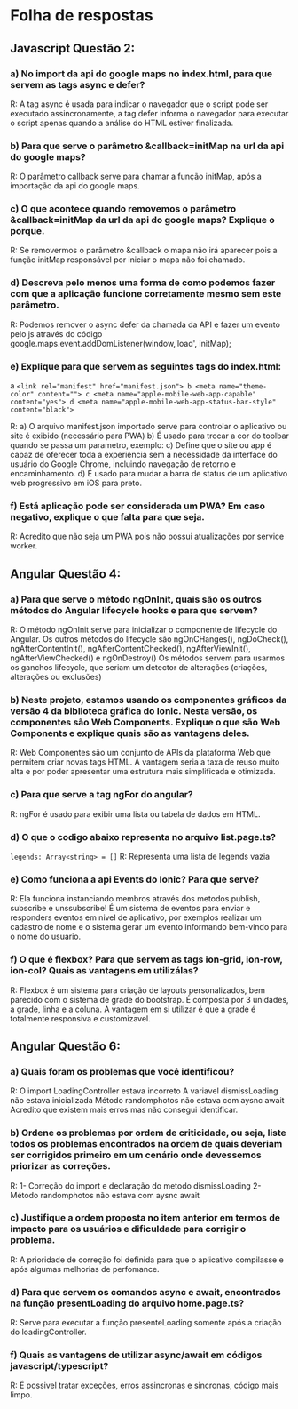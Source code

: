 # Folha de respostas

## Javascript Questão 2:

### a) No import da api do google maps no index.html, para que servem as tags async e defer?
R: A tag async é usada para indicar o navegador que o script pode ser executado assincronamente, a tag defer informa o navegador para executar o script apenas quando a análise do HTML estiver finalizada.

### b) Para que serve o parâmetro &callback=initMap na url da api do google maps?
R: O parâmetro callback serve para chamar a função initMap, após a importação da api do google maps.

### c) O que acontece quando removemos o parâmetro &callback=initMap da url da api do google maps? Explique o porque.
R: Se removermos o parâmetro &callback o mapa não irá aparecer pois a função initMap responsável por iniciar o mapa não foi chamado.

### d) Descreva pelo menos uma forma de como podemos fazer com que a aplicação funcione corretamente mesmo sem este parâmetro.
R: Podemos remover o async defer da chamada da API e fazer um evento pelo js através do código 
google.maps.event.addDomListener(window,'load', initMap);

### e) Explique para que servem as seguintes tags do index.html: 
  a `<link rel="manifest" href="manifest.json">
  b <meta name="theme-color" content="">
  c <meta name="apple-mobile-web-app-capable" content="yes">
  d <meta name="apple-mobile-web-app-status-bar-style" content="black">`

R:  a) O arquivo manifest.json importado serve para controlar o aplicativo ou site é exibido (necessário para PWA)
    b) É usado para trocar a cor do toolbar quando se passa um parametro, exemplo: <meta name="theme-color" content="#db5945">
    c) Define que o site ou app é capaz de oferecer toda a experiência sem a necessidade da interface do usuário do Google Chrome, incluindo navegação de retorno e encaminhamento.
    d) É usado para mudar a barra de status de um aplicativo web progressivo em iOS para preto.

### f) Está aplicação pode ser considerada um PWA? Em caso negativo, explique o que falta para que seja.
R: Acredito que não seja um PWA pois não possui atualizações por service worker.


## Angular Questão 4:

### a) Para que serve o método ngOnInit, quais são os outros métodos do Angular lifecycle hooks e para que servem?
R:  O método ngOnInit serve para inicializar o componente de lifecycle do Angular.
    Os outros métodos do lifecycle são ngOnCHanges(), ngDoCheck(), ngAfterContentInit(), ngAfterContentChecked(), ngAfterViewInit(), ngAfterViewChecked() e ngOnDestroy()
    Os métodos servem para usarmos os ganchos lifecycle, que seriam um detector de alterações (criações, alterações ou exclusões)
    

### b) Neste projeto, estamos usando os componentes gráficos da versão 4 da biblioteca gráfica do Ionic. Nesta versão, os componentes são Web Components. Explique o que são Web Components e explique quais são as vantagens deles.
R:  Web Componentes são um conjunto de APIs da plataforma Web que permitem criar novas tags HTML.
    A vantagem seria a taxa de reuso muito alta e por poder apresentar uma estrutura mais simplificada e otimizada.

### c) Para que serve a tag ngFor do angular?
R: ngFor é usado para exibir uma lista ou tabela de dados em HTML.


### d) O que o codigo abaixo representa no arquivo list.page.ts?
`legends: Array<string> = []`
R: Representa uma lista de legends vazia

### e) Como funciona a api Events do Ionic? Para que serve?
R: Ela funciona instanciando membros através dos metodos publish, subscribe e unssubscribe! É um sistema de eventos para enviar e responders eventos em nivel de aplicativo, por exemplos realizar um cadastro de nome e o sistema gerar um evento informando bem-vindo para o nome do usuario.

### f) O que é flexbox? Para que servem as tags ion-grid, ion-row, ion-col? Quais as vantagens em utilizálas?
R:  Flexbox é um sistema para criação de layouts personalizados, bem parecido com o sistema de grade do bootstrap. 
    É composta por 3 unidades, a grade, linha e a coluna. A vantagem em si utilizar é que a grade é totalmente responsiva e customizavel.

## Angular Questão 6:

### a) Quais foram os problemas que você identificou?
R:  O import LoadingController estava incorreto
    A variavel dismissLoading não estava inicializada
    Método randomphotos não estava com aysnc await
    Acredito que existem mais erros mas não consegui identificar.

### b) Ordene os problemas por ordem de criticidade, ou seja, liste todos os problemas encontrados na ordem de quais deveriam ser corrigidos primeiro em um cenário onde devessemos priorizar as correções.
R:  1- Correção do import e declaração do metodo dismissLoading
    2- Método randomphotos não estava com aysnc await

### c) Justifique a ordem proposta no item anterior em termos de impacto para os usuários e dificuldade para corrigir o problema.
R:  A prioridade de correção foi definida para que o aplicativo compilasse e após algumas melhorias de perfomance.

### d) Para que servem os comandos async e await, encontrados na função presentLoading do arquivo home.page.ts?
R:  Serve para executar a função presenteLoading somente após a criação do loadingController.

### f) Quais as vantagens de utilizar async/await em códigos javascript/typescript?
R: É possivel tratar exceções, erros assincronas e sincronas, código mais limpo.